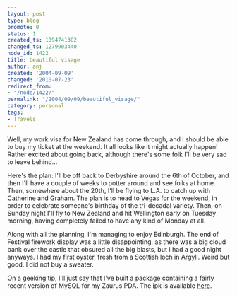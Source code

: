 ```yaml
---
layout: post
type: blog
promote: 0
status: 1
created_ts: 1094741382
changed_ts: 1279903440
node_id: 1422
title: beautiful visage
author: anj
created: '2004-09-09'
changed: '2010-07-23'
redirect_from:
- "/node/1422/"
permalink: "/2004/09/09/beautiful_visage/"
category: personal
tags:
- Travels
---
```

Well, my work visa for New Zealand has come through, and I should be able to buy my ticket at the weekend.  It all looks like it might actually happen!  Rather excited about going back, although there's some folk I'll be very sad to leave behind...
<!--break-->
Here's the plan:  I'll be off back to Derbyshire around the 6th of October, and then I'll have a couple of weeks to potter around and see folks at home.  Then, somewhere about the 20th, I'll be flying to L.A. to catch up with Catherine and Graham.  The plan is to head to Vegas for the weekend, in order to celebrate someone's birthday of the tri-decadal variety.  Then, on Sunday night I'll fly to New Zealand and hit Wellington early on Tuesday morning, having completely failed to have any kind of Monday at all.

Along with all the planning, I'm managing to enjoy Edinburgh.  The end of Festival firework display was a little disappointing, as there was a big cloud bank over the castle that obsured all the big blasts, but I had a good night anyways.  I had my first oyster, fresh from a Scottish loch in Argyll.  Weird but good.  I did not buy a sweater.

On a geeking tip, I'll just say that I've built a package containing a fairly recent version of MySQL for my Zaurus PDA.  The ipk is available [here](http://anjackson.net/node/view/1421).

